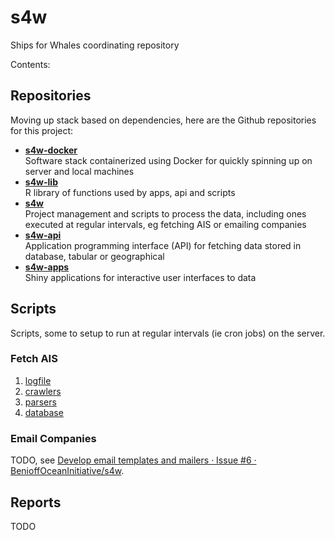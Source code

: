 # s4w
Ships for Whales coordinating repository

Contents:
<!-- 
To update table of contents run: `cat README.md | ./gh-md-toc -` 
Uses: https://github.com/ekalinin/github-markdown-toc
-->

## Repositories

Moving up stack based on dependencies, here are the Github repositories for this project:

- [**s4w-docker**](https://github.com/BenioffOceanInitiative/s4w-docker)<br>
  Software stack containerized using Docker for quickly spinning up on server and local machines
- [**s4w-lib**](https://github.com/BenioffOceanInitiative/s4w_ais_manager)<br>
  R library of functions used by apps, api and scripts
- [**s4w**](https://github.com/BenioffOceanInitiative/s4w)<br>
  Project management and scripts to process the data, including ones executed at regular intervals, eg fetching AIS or emailing companies
- [**s4w-api**](https://github.com/BenioffOceanInitiative/s4w-api)<br>
  Application programming interface (API) for fetching data stored in database, tabular or geographical
- [**s4w-apps**](https://github.com/BenioffOceanInitiative/s4w-apps)<br>
  Shiny applications for interactive user interfaces to data
  
## Scripts

Scripts, some to setup to run at regular intervals (ie cron jobs) on the server.

### Fetch AIS

1.  [logfile](https://github.com/BenioffOceanInitiative/s4w_ais_manager/blob/master/R/logfile_funs.R)
2.  [crawlers](https://github.com/BenioffOceanInitiative/s4w_ais_manager/blob/master/R/crawlers.R)
3.  [parsers](https://github.com/BenioffOceanInitiative/s4w_ais_manager/blob/master/R/readers.R)
4.  [database](https://github.com/BenioffOceanInitiative/s4w_ais_manager/blob/master/R/db_init_lite.R)


### Email Companies

TODO, see [Develop email templates and mailers · Issue #6 · BenioffOceanInitiative/s4w](https://github.com/BenioffOceanInitiative/s4w/issues/6).

## Reports

TODO